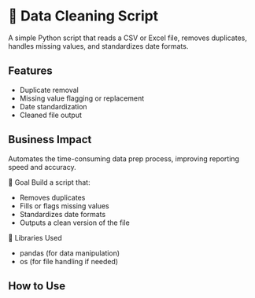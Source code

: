 # 🧼 Data Cleaning Script

A simple Python script that reads a CSV or Excel file, removes duplicates, handles missing values, and standardizes date formats.

## Features
- Duplicate removal
- Missing value flagging or replacement
- Date standardization
- Cleaned file output

## Business Impact
Automates the time-consuming data prep process, improving reporting speed and accuracy.

🎯 Goal
Build a script that:
- Removes duplicates
- Fills or flags missing values
- Standardizes date formats
- Outputs a clean version of the file

🧩 Libraries Used
- pandas (for data manipulation)
- os (for file handling if needed)

## How to Use
